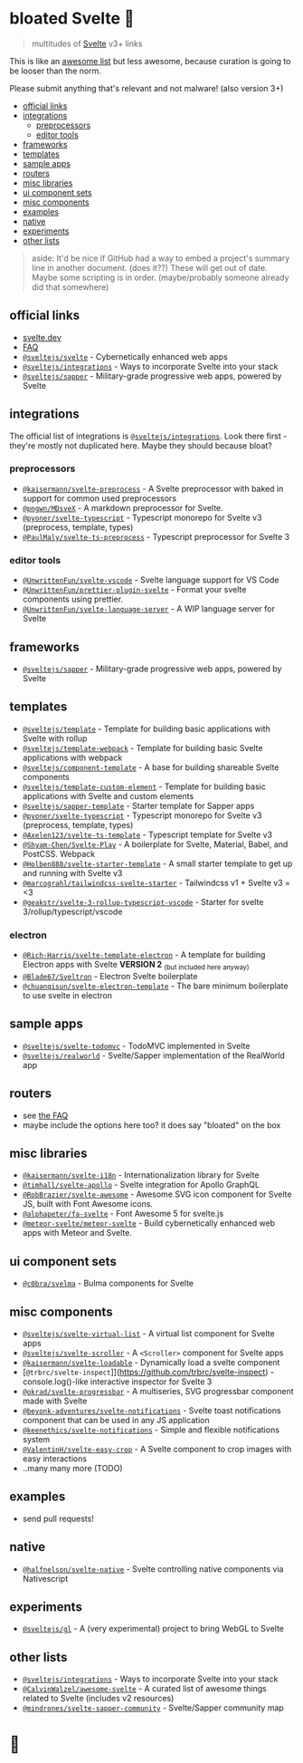 # bloated Svelte :boar:

> multitudes of [Svelte](https://svelte.dev) v3+ links

This is like an
[awesome list](https://github.com/CalvinWalzel/awesome-svelte)
but less awesome, because curation is going to be looser than the norm.

Please submit anything that's relevant and not malware! (also version 3+)

- [official links](#official-links)
- [integrations](#integrations)
  - [preprocessors](#preprocessors)
  - [editor tools](#editor-tools)
- [frameworks](#frameworks)
- [templates](#templates)
- [sample apps](#sample-apps)
- [routers](#routers)
- [misc libraries](#misc-libraries)
- [ui component sets](#ui-component-sets)
- [misc components](#misc-components)
- [examples](#examples)
- [native](#native)
- [experiments](#experiments)
- [other lists](#other-lists)

> aside: It'd be nice if GitHub had a way to embed
> a project's summary line in another document. (does it??)
> These will get out of date. Maybe some scripting is in order.
> (maybe/probably someone already did that somewhere)

## official links

- [svelte.dev](https://svelte.dev/)
- [FAQ](https://github.com/sveltejs/svelte/wiki/FAQ)
- [`@sveltejs/svelte`](https://github.com/sveltejs/svelte) -
  Cybernetically enhanced web apps
- [`@sveltejs/integrations`](https://github.com/sveltejs/integrations) -
  Ways to incorporate Svelte into your stack
- [`@sveltejs/sapper`](https://github.com/sveltejs/sapper) -
  Military-grade progressive web apps, powered by Svelte

## integrations

The official list of integrations is
[`@sveltejs/integrations`](https://github.com/sveltejs/integrations).
Look there first - they're mostly not duplicated here.
Maybe they should because bloat?

### preprocessors

- [`@kaisermann/svelte-preprocess`](https://github.com/kaisermann/svelte-preprocess) -
  A Svelte preprocessor with baked in support for common used preprocessors
- [`@pngwn/MDsveX`](https://github.com/pngwn/MDsveX) -
  A markdown preprocessor for Svelte.
- [`@pyoner/svelte-typescript`](https://github.com/pyoner/svelte-typescript) -
  Typescript monorepo for Svelte v3 (preprocess, template, types)
- [`@PaulMaly/svelte-ts-preprocess`](https://github.com/PaulMaly/svelte-ts-preprocess) -
  Typescript preprocessor for Svelte 3

### editor tools

- [`@UnwrittenFun/svelte-vscode`](https://github.com/UnwrittenFun/svelte-vscode) -
  Svelte language support for VS Code
- [`@UnwrittenFun/prettier-plugin-svelte`](https://github.com/UnwrittenFun/prettier-plugin-svelte) -
  Format your svelte components using prettier.
- [`@UnwrittenFun/svelte-language-server`](https://github.com/UnwrittenFun/svelte-language-server) -
  A WIP language server for Svelte

## frameworks

- [`@sveltejs/sapper`](https://github.com/sveltejs/sapper) -
  Military-grade progressive web apps, powered by Svelte

## templates

- [`@sveltejs/template`](https://github.com/sveltejs/template) -
  Template for building basic applications with Svelte with rollup
- [`@sveltejs/template-webpack`](https://github.com/sveltejs/template-webpack) -
  Template for building basic Svelte applications with webpack
- [`@sveltejs/component-template`](https://github.com/sveltejs/component-template) -
  A base for building shareable Svelte components
- [`@sveltejs/template-custom-element`](https://github.com/sveltejs/template-custom-element) -
  Template for building basic applications with Svelte and custom elements
- [`@sveltejs/sapper-template`](https://github.com/sveltejs/sapper-template) -
  Starter template for Sapper apps
- [`@pyoner/svelte-typescript`](https://github.com/pyoner/svelte-typescript) -
  Typescript monorepo for Svelte v3 (preprocess, template, types)
- [`@Axelen123/svelte-ts-template`](https://github.com/Axelen123/svelte-ts-template) -
  Typescript template for Svelte v3
- [`@Shyam-Chen/Svelte-Play`](https://github.com/Shyam-Chen/Svelte-Play) -
  A boilerplate for Svelte, Material, Babel, and PostCSS. Webpack
- [`@Holben888/svelte-starter-template`](https://github.com/Holben888/svelte-starter-template) -
  A small starter template to get up and running with Svelte v3
- [`@marcograhl/tailwindcss-svelte-starter`](https://github.com/marcograhl/tailwindcss-svelte-starter) -
  Tailwindcss v1 + Svelte v3 = <3
- [`@geakstr/svelte-3-rollup-typescript-vscode`](https://github.com/geakstr/svelte-3-rollup-typescript-vscode) - Starter for svelte 3/rollup/typescript/vscode

### electron

- [`@Rich-Harris/svelte-template-electron`](https://github.com/Rich-Harris/svelte-template-electron) -
  A template for building Electron apps with Svelte
  **VERSION 2** <sub>(but included here anyway)</sub>
- [`@Blade67/Sveltron`](https://github.com/Blade67/Sveltron) -
  Electron Svelte boilerplate
- [`@chuanqisun/svelte-electron-template`](https://github.com/chuanqisun/svelte-electron-template) -
  The bare minimum boilerplate to use svelte in electron

## sample apps

- [`@sveltejs/svelte-todomvc`](https://github.com/sveltejs/svelte-todomvc) -
  TodoMVC implemented in Svelte
- [`@sveltejs/realworld`](https://github.com/sveltejs/realworld) -
  Svelte/Sapper implementation of the RealWorld app

## routers

- see [the FAQ](https://github.com/sveltejs/svelte/wiki/faq)
- maybe include the options here too? it does say "bloated" on the box

## misc libraries

- [`@kaisermann/svelte-i18n`](https://github.com/kaisermann/svelte-i18n) -
  Internationalization library for Svelte
- [`@timhall/svelte-apollo`](https://github.com/timhall/svelte-apollo) -
  Svelte integration for Apollo GraphQL
- [`@RobBrazier/svelte-awesome`](https://github.com/RobBrazier/svelte-awesome) -
  Awesome SVG icon component for Svelte JS, built with Font Awesome icons.
- [`@alphapeter/fa-svelte`](https://github.com/alphapeter/fa-svelte) -
  Font Awesome 5 for svelte.js
- [`@meteor-svelte/meteor-svelte`](https://github.com/meteor-svelte/meteor-svelte) -
  Build cybernetically enhanced web apps with Meteor and Svelte.

## ui component sets

- [`@c0bra/svelma`](https://github.com/c0bra/svelma) -
  Bulma components for Svelte

## misc components

- [`@sveltejs/svelte-virtual-list`](https://github.com/sveltejs/svelte-virtual-list) -
  A virtual list component for Svelte apps
- [`@sveltejs/svelte-scroller`](https://github.com/sveltejs/svelte-scroller) -
  A `<Scroller>` component for Svelte apps
- [`@kaisermann/svelte-loadable`](https://github.com/kaisermann/svelte-loadable) -
  Dynamically load a svelte component
- [`@trbrc/svelte-inspect`]](https://github.com/trbrc/svelte-inspect) -
  console.log()-like interactive inspector for Svelte 3
- [`@okrad/svelte-progressbar`](https://github.com/okrad/svelte-progressbar) -
  A multiseries, SVG progressbar component made with Svelte
- [`@beyonk-adventures/svelte-notifications`](https://github.com/beyonk-adventures/svelte-notifications) -
  Svelte toast notifications component that can be used in any JS application
- [`@keenethics/svelte-notifications`](https://github.com/keenethics/svelte-notifications) -
  Simple and flexible notifications system
- [`@ValentinH/svelte-easy-crop`](https://github.com/ValentinH/svelte-easy-crop) -
  A Svelte component to crop images with easy interactions
- ..many many more (TODO)

## examples

- send pull requests!

## native

- [`@halfnelson/svelte-native`](https://github.com/halfnelson/svelte-native) -
  Svelte controlling native components via Nativescript

## experiments

- [`@sveltejs/gl`](https://github.com/sveltejs/gl) -
  A (very experimental) project to bring WebGL to Svelte

## other lists

- [`@sveltejs/integrations`](https://github.com/sveltejs/integrations) -
  Ways to incorporate Svelte into your stack
- [`@CalvinWalzel/awesome-svelte`](https://github.com/CalvinWalzel/awesome-svelte) -
  A curated list of awesome things related to Svelte (includes v2 resources)
- [`@mindrones/svelte-sapper-community`](https://github.com/mindrones/svelte-sapper-community) -
  Svelte/Sapper community map

# :sunflower:
